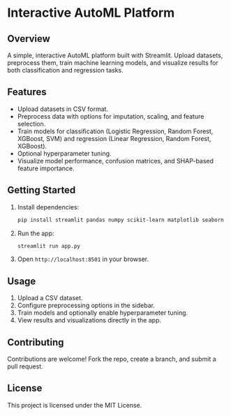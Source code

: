 # Interactive AutoML Platform

## Overview
A simple, interactive AutoML platform built with Streamlit. Upload datasets, preprocess them, train machine learning models, and visualize results for both classification and regression tasks.

## Features
- Upload datasets in CSV format.
- Preprocess data with options for imputation, scaling, and feature selection.
- Train models for classification (Logistic Regression, Random Forest, XGBoost, SVM) and regression (Linear Regression, Random Forest, XGBoost).
- Optional hyperparameter tuning.
- Visualize model performance, confusion matrices, and SHAP-based feature importance.

## Getting Started
1. Install dependencies:
   ```bash
   pip install streamlit pandas numpy scikit-learn matplotlib seaborn xgboost shap joblib
   ```
2. Run the app:
   ```bash
   streamlit run app.py
   ```
3. Open `http://localhost:8501` in your browser.

## Usage
1. Upload a CSV dataset.
2. Configure preprocessing options in the sidebar.
3. Train models and optionally enable hyperparameter tuning.
4. View results and visualizations directly in the app.

## Contributing
Contributions are welcome! Fork the repo, create a branch, and submit a pull request.

## License
This project is licensed under the MIT License.

